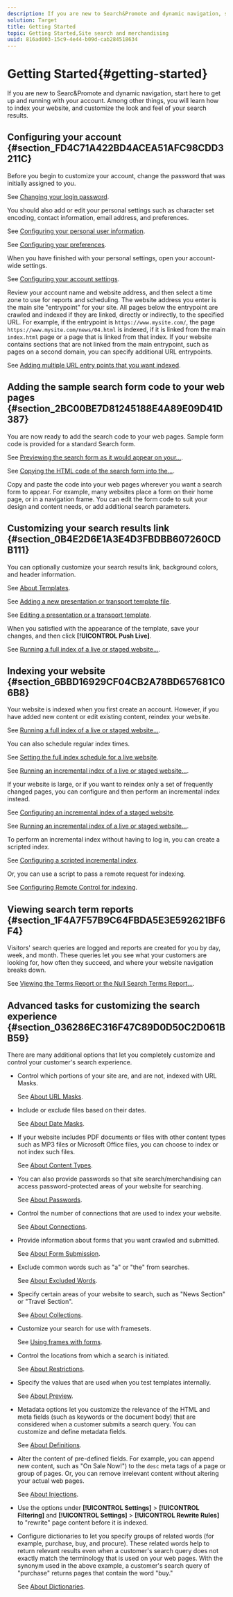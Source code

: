 ```yaml
---
description: If you are new to Search&Promote and dynamic navigation, start here to get up and running with your account. Among other things, you will learn how to index your website, and customize the look and feel of your search results.
solution: Target
title: Getting Started
topic: Getting Started,Site search and merchandising
uuid: 816ad003-15c9-4e44-b09d-cab284518634
---
```


# Getting Started{#getting-started}

If you are new to Searc&Promote and dynamic navigation, start here to get up and running with your account. Among other things, you will learn how to index your website, and customize the look and feel of your search results.

## Configuring your account {#section_FD4C71A422BD4ACEA51AFC98CDD3211C}

Before you begin to customize your account, change the password that was initially assigned to you.

See [Changing your login password](c-about-settings-menu/c-about-my-profile-menu.md#task_F5FF13AAD1514FE997C8882D4537C0C9).

You should also add or edit your personal settings such as character set encoding, contact information, email address, and preferences.

See [Configuring your personal user information](c-about-settings-menu/c-about-my-profile-menu.md#task_A11A3BE2527B4204B896E04303B04AA6).

See [Configuring your preferences](c-about-settings-menu/c-about-my-profile-menu.md#task_5E06BF565C284C2EBBE18E10A1C4BFBB).

When you have finished with your personal settings, open your account-wide settings.

See [Configuring your account settings](c-about-settings-menu/c-about-account-options-menu.md#task_80A38D0C8E4F453395BD67B81E4B45D9).

Review your account name and website address, and then select a time zone to use for reports and scheduling. The website address you enter is the main site "entrypoint" for your site. All pages below the entrypoint are crawled and indexed if they are linked, directly or indirectly, to the specified URL. For example, if the entrypoint is `https://www.mysite.com/`, the page `https://www.mysite.com/news/04.html` is indexed, if it is linked from the main `index.html` page or a page that is linked from that index. If your website contains sections that are not linked from the main entrypoint, such as pages on a second domain, you can specify additional URL entrypoints.

See [Adding multiple URL entry points that you want indexed](c-about-settings-menu/c-about-crawling-menu.md#task_2338A47387D74CFDAC4D4EF4A367ED45).

## Adding the sample search form code to your web pages {#section_2BC00BE7D81245188E4A89E09D41D387}

You are now ready to add the search code to your web pages. Sample form code is provided for a standard Search form.

See [Previewing the search form as it would appear on your...](c-about-auto-complete.md#task_437B35EFA5424603A08AF8E79E6B4714).

See [Copying the HTML code of the search form into the...](c-about-auto-complete.md#task_A3A01EA800F24C0AA33902387E0362C7).

Copy and paste the code into your web pages wherever you want a search form to appear. For example, many websites place a form on their home page, or in a navigation frame. You can edit the form code to suit your design and content needs, or add additional search parameters.

## Customizing your search results link {#section_0B4E2D6E1A3E4D3FBDBB607260CDB111}

You can optionally customize your search results link, background colors, and header information.

See [About Templates](c-about-design-menu/c-about-templates.md#concept_06EB481B14864E18A8AE2BCD1D6EF0B5).

See [Adding a new presentation or transport template file](c-about-design-menu/c-about-templates.md#task_73199757B6E748CAA604902FF913F012).

See [Editing a presentation or a transport template](c-about-design-menu/c-about-templates.md#task_800E0E2265C34C028C92FEB5A1243EC3).

When you satisfied with the appearance of the template, save your changes, and then click **[!UICONTROL Push Live]**.

See [Running a full index of a live or staged website...](c-about-index-menu/c-about-full-index.md#task_F7FE04D8A1654A7787FCCA31B45EB42D).

## Indexing your website {#section_6BBD16929CF04CB2A78BD657681C06B8}

Your website is indexed when you first create an account. However, if you have added new content or edit existing content, reindex your website.

See [Running a full index of a live or staged website...](c-about-index-menu/c-about-full-index.md#task_F7FE04D8A1654A7787FCCA31B45EB42D).

You can also schedule regular index times.

See [Setting the full index schedule for a live website](c-about-index-menu/c-about-full-index.md#task_6760F3256D004A228B38968DF15421F0).

See [Running an incremental index of a live or staged website...](c-about-index-menu/c-about-incremental-index.md#task_9BFB6157F3884B2FAECB7E0E9CA318CB).

If your website is large, or if you want to reindex only a set of frequently changed pages, you can configure and then perform an incremental index instead.

See [Configuring an incremental index of a staged website](c-about-index-menu/c-about-incremental-index.md#task_46A367B0786C4C90BFFA5D3F95FD86C0).

See [Running an incremental index of a live or staged website...](c-about-index-menu/c-about-incremental-index.md#task_9BFB6157F3884B2FAECB7E0E9CA318CB).

To perform an incremental index without having to log in, you can create a scripted index.

See [Configuring a scripted incremental index](c-about-index-menu/c-about-scripted-index.md#task_05AE040FE75E40FFAA5E10B6B6D4D255).

Or, you can use a script to pass a remote request for indexing.

See [Configuring Remote Control for indexing](c-about-index-menu/c-about-remote-control-for-indexing.md#task_57C296258404448DA7A5ADC9B7232391).

## Viewing search term reports {#section_1F4A7F57B9C64FBDA5E3E592621BF6F4}

Visitors' search queries are logged and reports are created for you by day, week, and month. These queries let you see what your customers are looking for, how often they succeed, and where your website navigation breaks down.

See [Viewing the Terms Report or the Null Search Terms Report...](c-about-reports-menu/c-about-reports-menu.md#task_53B7ED1582DD4B0E8376546A7AFC789A).

## Advanced tasks for customizing the search experience {#section_036286EC316F47C89D0D50C2D061BB59}

There are many additional options that let you completely customize and control your customer's search experience.

* Control which portions of your site are, and are not, indexed with URL Masks.

  See [About URL Masks](c-about-settings-menu/c-about-crawling-menu.md#concept_8039DFC53FF3410AA494D602F71BA164). 
* Include or exclude files based on their dates.

  See [About Date Masks](c-about-settings-menu/c-about-crawling-menu.md#concept_F4F1F58A646F4A86B8650EC46FDCEF66). 
* If your website includes PDF documents or files with other content types such as MP3 files or Microsoft Office files, you can choose to index or not index such files.

  See [About Content Types](c-about-settings-menu/c-about-crawling-menu.md#concept_6FEA1355C0374500B4C53090C34A8A07). 
* You can also provide passwords so that site search/merchandising can access password-protected areas of your website for searching.

  See [About Passwords](c-about-settings-menu/c-about-crawling-menu.md#concept_3EDBD731725D46B891F834D4472774DC). 
* Control the number of connections that are used to index your website.

  See [About Connections](c-about-settings-menu/c-about-crawling-menu.md#concept_E2F3B7E7521147479E5948A94BB3A40B). 
* Provide information about forms that you want crawled and submitted.

  See [About Form Submission](c-about-settings-menu/c-about-crawling-menu.md#concept_CADD5D7CF373497DAA6F8564D7BC8502). 
* Exclude common words such as "a" or "the" from searches.

  See [About Excluded Words](c-about-linguistics-menu/c-about-excluded-words.md#concept_9DB67BD2F0DC43AC88741003D9F39812). 
* Specify certain areas of your website to search, such as "News Section" or "Travel Section".

  See [About Collections](c-about-settings-menu/c-about-searching-menu.md#concept_62E42ACE53D54EEE9273433B86259127). 
* Customize your search for use with framesets.

  See [Using frames with forms](c-appendices/c-searchforms.md#reference_82CDDDA1E37042E4849EBF7EA05407C5). 
* Control the locations from which a search is initiated.

  See [About Restrictions](c-about-settings-menu/c-about-searching-menu.md#concept_B5B527E04EBF4E9AB5956EEF881DDBF1). 
* Specify the values that are used when you test templates internally.

  See [About Preview](c-about-settings-menu/c-about-searching-menu.md#concept_DF293FD3B02C467F8842C8C21D62F294). 
* Metadata options let you customize the relevance of the HTML and meta fields (such as keywords or the document body) that are considered when a customer submits a search query. You can customize and define metadata fields.

  See [About Definitions](c-about-settings-menu/c-about-metadata-menu.md#concept_AE48035C210145169BE067D396975620). 
* Alter the content of pre-defined fields. For example, you can append new content, such as "On Sale Now!") to the `desc` meta tags of a page or group of pages. Or, you can remove irrelevant content without altering your actual web pages.

  See [About Injections](c-about-settings-menu/c-about-metadata-menu.md#concept_DA091920671948A0A893A26B3A2FAAE5). 

* Use the options under **[!UICONTROL Settings]** > **[!UICONTROL Filtering]** and **[!UICONTROL Settings]** > **[!UICONTROL Rewrite Rules]** to "rewrite" page content before it is indexed. 

* Configure dictionaries to let you specify groups of related words (for example, purchase, buy, and procure). These related words help to return relevant results even when a customer's search query does not exactly match the terminology that is used on your web pages. With the synonym used in the above example, a customer's search query of "purchase" returns pages that contain the word "buy."

  See [About Dictionaries](c-about-linguistics-menu/c-about-dictionaries.md#concept_B8028B71EC8144669614C64578EDB034).

